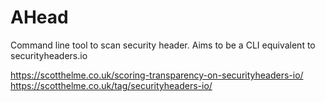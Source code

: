 # AHead
Command line tool to scan security header. Aims to be a CLI equivalent to securityheaders.io



https://scotthelme.co.uk/scoring-transparency-on-securityheaders-io/
https://scotthelme.co.uk/tag/securityheaders-io/